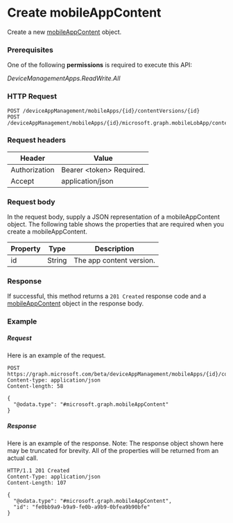 ﻿# Create mobileAppContent
Create a new [mobileAppContent](../resources/intune_apps_mobileappcontent.md) object.
### Prerequisites
One of the following **permissions** is required to execute this API:

*DeviceManagementApps.ReadWrite.All*
### HTTP Request
<!-- {
  "blockType": "ignored"
}
-->
```http
POST /deviceAppManagement/mobileApps/{id}/contentVersions/{id}
POST /deviceAppManagement/mobileApps/{id}/microsoft.graph.mobileLobApp/contentVersions/{id}
```

### Request headers
|Header|Value|
|---|---|
|Authorization|Bearer &lt;token&gt; Required.|
|Accept|application/json|

### Request body
In the request body, supply a JSON representation of a mobileAppContent object.
The following table shows the properties that are required when you create a mobileAppContent.

|Property|Type|Description|
|---|---|---|
|id|String|The app content version.|



### Response
If successful, this method returns a `201 Created` response code and a [mobileAppContent](../resources/intune_apps_mobileappcontent.md) object in the response body.

### Example
##### Request
Here is an example of the request.
```http
POST https://graph.microsoft.com/beta/deviceAppManagement/mobileApps/{id}/contentVersions/{id}
Content-type: application/json
Content-length: 58

{
  "@odata.type": "#microsoft.graph.mobileAppContent"
}
```

##### Response
Here is an example of the response. Note: The response object shown here may be truncated for brevity. All of the properties will be returned from an actual call.
```http
HTTP/1.1 201 Created
Content-Type: application/json
Content-Length: 107

{
  "@odata.type": "#microsoft.graph.mobileAppContent",
  "id": "fe0bb9a9-b9a9-fe0b-a9b9-0bfea9b90bfe"
}
```



